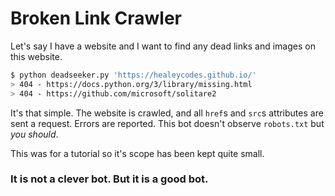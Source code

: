 # Broken Link Crawler

Let's say I have a website and I want to find any dead links and images on this website.

```bash
$ python deadseeker.py 'https://healeycodes.github.io/'
> 404 - https://docs.python.org/3/library/missing.html
> 404 - https://github.com/microsoft/solitare2
```

It's that simple. The website is crawled, and all `href`s and `src`s attributes are sent a request. Errors are reported. This bot doesn't observe `robots.txt` but _you should_.

This was for a tutorial so it's scope has been kept quite small.

### It is not a clever bot. But it is a good bot.
